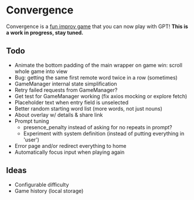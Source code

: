 # Convergence

Convergence is a [fun improv game](https://www.learnimprov.com/convergence/) that you can now play with GPT! **This is a work in progress, stay tuned.**

## Todo

- Animate the bottom padding of the main wrapper on game win: scroll whole game into view
- Bug: getting the same first remote word twice in a row (sometimes)
- GameManager internal state simplification
- Retry failed requests from GameManager?
- Get test for GameManager working (fix axios mocking or explore fetch)
- Placeholder text when entry field is unselected
- Better random starting word list (more words, not just nouns)
- About overlay w/ details & share link
- Prompt tuning
  - presence_penalty instead of asking for no repeats in prompt?
  - Experiment with system definition (instead of putting everything in 'user')
- Error page and/or redirect everything to home
- Automatically focus input when playing again

## Ideas

- Configurable difficulty
- Game history (local storage)
